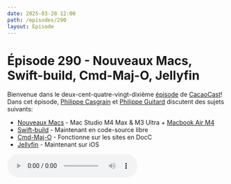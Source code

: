 ```yaml
---
date: 2025-03-20 12:00
path: /episodes/290
layout: Episode
---
```

# Épisode 290 - Nouveaux Macs, Swift-build, Cmd-Maj-O, Jellyfin
<p>Bienvenue dans le deux-cent-quatre-vingt-dixi&egrave;me&nbsp;<a href="https://archive.org/download/cacaocast/cacaocast_290.mp3" title="CacaoCast Episode 290">épisode</a> de <a href="https://mastodon.world/@cacaocast" title="CacaoCast sur Mastodon.world">CacaoCast</a>! Dans cet épisode, <a href="https://mastodon.social/@philippec" title="Philippe Casgrain sur Mastodon.social">Philippe Casgrain</a> et <a href="https://mastodon.social/@philippeguitard" title="Philippe Guitard sur Mastodon.social">Philippe Guitard</a> discutent des sujets suivants:</p>
<ul>
    <li><a href="https://www.apple.com/ca/fr/mac-studio/" title="Nouveaux Macs">Nouveaux Macs</a> - Mac Studio M4 Max & M3 Ultra + <a href="https://www.apple.com/ca/fr/macbook-air/" title="Macbook Air M4">Macbook Air M4</a></li>
    <li><a href="https://github.com/swiftlang/swift-build" title="Swift-build">Swift-build</a> - Maintenant en code-source libre</li>
    <li><a href="https://mastodon.social/@bart@floss.social/114109305921288737" title="Cmd-Maj-O">Cmd-Maj-O</a> - Fonctionne sur les sites en DocC</li>
    <li><a href="https://jellyfin.org/posts/ios-v1.6.0/" title="Jellyfin">Jellyfin</a> - Maintenant sur iOS</li>
</ul>
<p><audio controls><source src="https://archive.org/download/cacaocast/cacaocast_290.mp3" type="audio/mpeg"><source src="https://archive.org/download/cacaocast/cacaocast_290.mp3" type="audio/mp4">Votre navigateur ne supporte pas l'élément audio / Your browser does not support the audio element.</audio></p>
